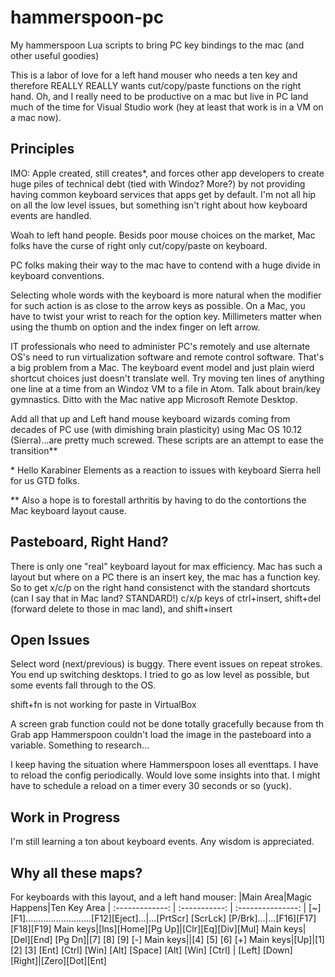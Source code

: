 # hammerspoon-pc
My hammerspoon Lua scripts to bring PC key bindings to the mac (and other useful goodies)

This is a labor of love for a left hand mouser who needs a ten key and therefore REALLY REALLY wants cut/copy/paste functions on the right hand. Oh, and I really need to be productive on a mac but live in PC land much of the time for Visual Studio work (hey at least that work is in a VM on a mac now).

## Principles
IMO: Apple created, still creates*, and forces other app developers to create huge piles of technical debt (tied with Windoz? More?) by not providing having common keyboard services that apps get by default. I'm not all hip on all the low level issues, but something isn't right about how keyboard events are handled.

Woah to left hand people. Besids poor mouse choices on the market, Mac folks have the curse of right only cut/copy/paste on keyboard.

PC folks making their way to the mac have to contend with a huge divide in keyboard conventions.

Selecting whole words with the keyboard is more natural when the modifier for such action is as close to the arrow keys as possible. On a Mac, you have to twist your wrist to reach for the option key. Millimeters matter when using the thumb on option and the index finger on left arrow.

IT professionals who need to administer PC's remotely and use alternate OS's need to run virtualization software and remote control software. That's a big problem from a Mac. The keyboard event model and just plain wierd shortcut choices just doesn't translate well. Try moving ten lines of anything one line at a time from an Windoz VM to a file in Atom. Talk about brain/key gymnastics. Ditto with the Mac native app Microsoft Remote Desktop.

Add all that up and Left hand mouse keyboard wizards coming from decades of PC use (with dimishing brain plasticity) using Mac OS 10.12 (Sierra)...are pretty much screwed. These scripts are an attempt to ease the transition**

\* Hello Karabiner Elements as a reaction to issues with keyboard Sierra hell for us GTD folks.

** Also a hope is to forestall arthritis by having to do the contortions the Mac keyboard layout cause.

## Pasteboard, Right Hand?
There is only one "real" keyboard layout for max efficiency. Mac has such a layout but where on a PC there is an insert key, the mac has a function key. So to get x/c/p on the right hand consistenct with the standard shortcuts (can I say that in Mac land? STANDARD!) c/x/p keys of ctrl+insert, shift+del (forward delete to those in mac land), and shift+insert

## Open Issues
Select word (next/previous) is buggy. There event issues on repeat strokes. You end up switching desktops. I tried to go as low level as possible, but some events fall through to the OS.

shift+fn is not working for paste in VirtualBox

A screen grab function could not be done totally gracefully because from th Grab app Hammerspoon couldn't load the image in the pasteboard into a variable. Something to research...

I keep having the situation where Hammerspoon loses all eventtaps. I have to reload the config periodically. Would love some insights into that. I might have to schedule a reload on a timer every 30 seconds or so (yuck).

## Work in Progress
I'm still learning a ton about keyboard events. Any wisdom is appreciated.


## Why all these maps?

For keyboards with this layout, and a left hand mouser:
|Main Area|Magic Happens|Ten Key Area
| :-------------: | :-----------: | :---------------: |
[~][F1]..........................[F12][Eject]...|...[PrtScr] [ScrLck] [P/Brk]...|...[F16][F17][F18][F19]
Main keys|[Ins][Home][Pg Up]|[Clr][Eq][Div][Mul]
Main keys|[Del][End] [Pg Dn]|[7] [8] [9] [-]
Main keys||[4] [5] [6] [+]
Main keys|[Up]|[1] [2] [3] [Ent]
[Ctrl] [Win] [Alt] [Space] [Alt] [Win] [Ctrl]  |  [Left] [Down] [Right]|[Zero][Dot][Ent]
